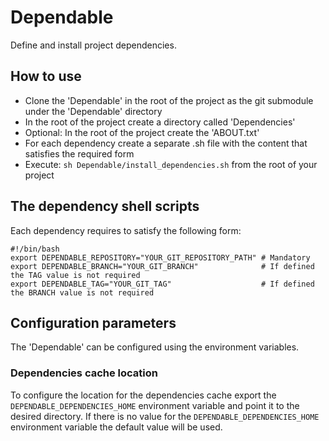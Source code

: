# Dependable

Define and install project dependencies.

## How to use

- Clone the 'Dependable' in the root of the project as the git submodule under the 'Dependable' directory
- In the root of the project create a directory called 'Dependencies'
- Optional: In the root of the project create the 'ABOUT.txt'
- For each dependency create a separate .sh file with the content that satisfies the required form
- Execute: `sh Dependable/install_dependencies.sh` from the root of your project

## The dependency shell scripts

Each dependency requires to satisfy the following form:

```shell
#!/bin/bash
export DEPENDABLE_REPOSITORY="YOUR_GIT_REPOSITORY_PATH" # Mandatory
export DEPENDABLE_BRANCH="YOUR_GIT_BRANCH"              # If defined the TAG value is not required
export DEPENDABLE_TAG="YOUR_GIT_TAG"                    # If defined the BRANCH value is not required
```

## Configuration parameters

The 'Dependable' can be configured using the environment variables.

### Dependencies cache location

To configure the location for the dependencies cache export the `DEPENDABLE_DEPENDENCIES_HOME` 
environment variable and point it to the desired directory. If there is no value for the 
`DEPENDABLE_DEPENDENCIES_HOME` environment variable the default value will be used.